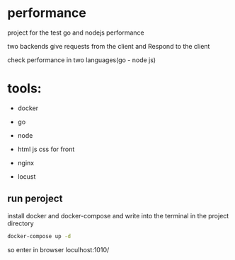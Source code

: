 # performance
project for the test go and nodejs performance

two backends give requests from the client and Respond to the client

check performance in two languages(go - node js) 

# tools:

- docker 

- go

- node

- html js css for front

- nginx

- locust

## run peroject

install docker and docker-compose and write into the terminal in  the project directory

```bash
docker-compose up -d
```
so enter in browser loculhost:1010/

